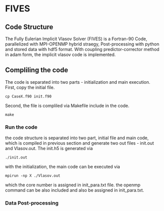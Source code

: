 # FIVES
## Code Structure
The Fully Eulerian Implicit Vlasov Solver (FIVES) is a Fortran-90 Code, parallelized with MPI-OPENMP hybrid straegy, Post-processing with python and stored data with hdf5 format. With coupling predictor-corrector method in adam form, the implicit vlasov code is implemented.
## Compliling the code
The code is separated into two parts - initialization and main execution.
First, copy the initial file.
```
cp CaseX.f90 init.f90
```
Second, the file is compliled via Makefile include in the code.
```
make
```
### Run the code
the code structure is separated into two part, initial file and main code, which is compiled in previous section and generate two out files - init.out and Vlasov.out.
The init.h5 is generated via
```
./init.out
```
with the initialization, the main code can be executed via
```
mpirun -np X ./Vlasov.out
```
which the core number is assigned in init_para.txt file. the openmp command can be also included and also be assigned in init_para.txt.
### Data Post-processing
